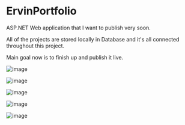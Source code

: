 # ErvinPortfolio

ASP.NET Web application that I want to publish very soon. 

All of the projects are stored locally in Database and it's all connected throughout this project. 

Main goal now is to finish up and publish it live.

![image](https://user-images.githubusercontent.com/97436110/184515987-b43bceba-b535-47c1-a205-9d78bf6e8812.png)

![image](https://user-images.githubusercontent.com/97436110/184516007-1b7930d2-f84d-49ca-8228-226bc6a67b04.png)

![image](https://user-images.githubusercontent.com/97436110/184516013-ba887b3e-da74-476a-ab62-aecbada7ef59.png)

![image](https://user-images.githubusercontent.com/97436110/184516027-a268675e-b636-4288-8802-ebc02b1d3985.png)

![image](https://user-images.githubusercontent.com/97436110/184516034-299f31d4-b27b-4217-b0da-c2322037a9f8.png)
